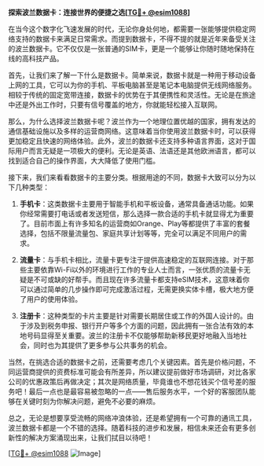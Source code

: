 **探索波兰数据卡：连接世界的便捷之选[[TG💪+ @esim1088](https://t.me/s/esim1088)]**

在当今这个数字化飞速发展的时代，无论你身处何地，都需要一张能够提供稳定网络支持的数据卡来满足日常需求。而提到数据卡，不得不提的就是近年来备受关注的波兰数据卡。它不仅仅是一张普通的SIM卡，更是一个能够让你随时随地保持在线的高科技产品。

首先，让我们来了解一下什么是数据卡。简单来说，数据卡就是一种用于移动设备上网的工具，它可以为你的手机、平板电脑甚至是笔记本电脑提供无线网络服务。相较于传统的固定宽带连接，数据卡的优势在于其便携性和灵活性。无论是在旅途中还是外出工作时，只要有信号覆盖的地方，你就能轻松接入互联网。

那么，为什么选择波兰数据卡呢？波兰作为一个地理位置优越的国家，拥有发达的通信基础设施以及多样的运营商网络。这意味着当你使用波兰数据卡时，可以获得更加稳定且快速的网络体验。此外，波兰的数据卡还支持多种语言界面，这对于国际用户而言无疑是一项极大的便利。无论是英语、法语还是其他欧洲语言，都可以找到适合自己的操作界面，大大降低了使用门槛。

接下来，我们来看看数据卡的主要分类。根据用途的不同，数据卡大致可以分为以下几种类型：

1. **手机卡**：这类数据卡主要用于智能手机和平板设备，通常具备通话功能。如果你经常需要打电话或者发送短信，那么选择一款合适的手机卡就显得尤为重要了。目前市面上有许多知名的运营商如Orange、Play等都提供了丰富的套餐选择，包括不限量流量包、家庭共享计划等等，完全可以满足不同用户的需求。

2. **流量卡**：与手机卡相比，流量卡更专注于提供高速稳定的互联网连接。对于那些主要依靠Wi-Fi以外的环境进行工作的专业人士而言，一张优质的流量卡无疑是不可或缺的好帮手。而且现在许多流量卡都支持eSIM技术，这意味着你可以通过简单的几步操作即可完成激活过程，无需更换实体卡槽，极大地方便了用户的使用体验。

3. **注册卡**：这种类型的卡片主要是针对需要长期居住或工作的外国人设计的。由于涉及到税务申报、银行开户等多个方面的问题，因此拥有一张合法有效的本地号码显得至关重要。波兰的注册卡不仅能够帮助新移民更好地融入当地社会，同时也为其提供了更多参与公共事务的机会。

当然，在挑选合适的数据卡之前，还需要考虑几个关键因素。首先是价格问题，不同运营商提供的资费标准可能会有所差异，所以建议提前做好市场调研，对比各家公司的优惠政策后再做决定；其次是网络质量，毕竟谁也不想花钱买个信号差的服务吧！最后一点也是最容易被忽略的一点——售后服务水平，一个好的客服团队能够在关键时刻为你解决问题，避免不必要的麻烦。

总之，无论是想要享受流畅的网络冲浪体验，还是希望拥有一个可靠的通讯工具，波兰数据卡都是一个不错的选择。随着科技的进步和发展，相信未来还会有更多创新性的解决方案涌现出来，让我们拭目以待吧！

[[TG💪+ @esim1088](https://t.me/s/esim1088) ![Image](https://i.postimg.cc/4NQfJmqS/Snipaste-2025-05-13-00-14-12.png)]